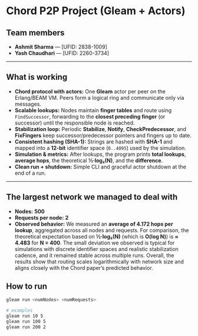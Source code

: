 # Chord P2P Project (Gleam + Actors)

## Team members
- **Ashmit Sharma** — [UFID: 2838-1009]
- **Yash Chaudhari** — [UFID: 2260-3734]

---

## What is working
- **Chord protocol with actors:** One **Gleam** actor per peer on the Erlang/BEAM VM. Peers form a logical ring and communicate only via messages.
- **Scalable lookups:** Nodes maintain **finger tables** and route using `FindSuccessor`, forwarding to the **closest preceding finger** (or successor) until the responsible node is reached.
- **Stabilization loop:** Periodic **Stabilize**, **Notify**, **CheckPredecessor**, and **FixFingers** keep successor/predecessor pointers and fingers up to date.
- **Consistent hashing (SHA-1):** Strings are hashed with **SHA-1** and mapped into a **12-bit** identifier space (`0..4095`) used by the simulation.
- **Simulation & metrics:** After lookups, the program prints **total lookups**, **average hops**, the theoretical **½·log₂(N)**, and the **difference**.
- **Clean run + shutdown:** Simple CLI and graceful actor shutdown at the end of a run.

---

## The largest network we managed to deal with
- **Nodes:** **500**  
- **Requests per node:** **2**  
- **Observed behavior:** We measured an **average of 4.172 hops per lookup**, aggregated across all nodes and requests. For comparison, the theoretical expectation based on **½·log₂(N)** (which is **O(log N)**) is **≈ 4.483** for **N = 400**. The small deviation we observed is typical for simulations with discrete identifier spaces and realistic stabilization cadence, and it remained stable across multiple runs. Overall, the results show that routing scales logarithmically with network size and aligns closely with the Chord paper’s predicted behavior.
 

## How to run
```bash
gleam run <numNodes> <numRequests>

# examples
gleam run 10 5
gleam run 100 5
gleam run 200 2
